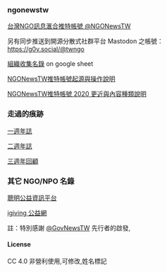 ### ngonewstw

[台灣NGO訊息滙合推特帳號 @NGONewsTW](https://twitter.com/ngonewstw)

另有同步推送到開源分散式社群平台 Mastodon 之帳號：https://g0v.social/@twngo

[組織收集名錄](https://docs.google.com/spreadsheets/d/1BIPwaKGYTH_lwXFSKJi8P61Yaz1dKn9iO_UG5IWdu6M/edit?usp=sharing) on google sheet

[NGONewsTW推特帳號起源與操作說明](http://self.jxtsai.info/2016/08/ngonewstw.html)

[NGONewsTW推特帳號 2020 更近與內容種類說明](https://to.twngo.xyz/01202020)

### 走過的痕跡

[一週年誌](https://to.twngo.xyz/06062017)

[二週年誌](https://to.twngo.xyz/08282018)

[三週年回顧](https://to.twngo.xyz/08272019)


### 其它 NGO/NPO 名錄
[聰明公益資訊平台](http://www.smartdonor.tw/)

[igiving 公益網](https://www.igiving.org.tw)

註：特別感謝 [@GovNewsTW](https://twitter.com/govnewstw) 先行者的啟發,

#### License
CC 4.0 非營利使用,可修改,姓名標記
